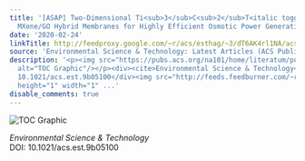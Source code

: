```yaml
---
title: '[ASAP] Two-Dimensional Ti<sub>3</sub>C<sub>2</sub>T<italic toggle="yes"><sub>x</sub></italic>
  MXene/GO Hybrid Membranes for Highly Efficient Osmotic Power Generation'
date: '2020-02-24'
linkTitle: http://feedproxy.google.com/~r/acs/esthag/~3/dT6AK4rl1NA/acs.est.9b05100
source: 'Environmental Science & Technology: Latest Articles (ACS Publications)'
description: '<p><img src="https://pubs.acs.org/na101/home/literatum/publisher/achs/journals/content/esthag/0/esthag.ahead-of-print/acs.est.9b05100/20200224/images/medium/es9b05100_0008.gif"
  alt="TOC Graphic"/></p><div><cite>Environmental Science & Technology</cite></div><div>DOI:
  10.1021/acs.est.9b05100</div><img src="http://feeds.feedburner.com/~r/acs/esthag/~4/dT6AK4rl1NA"
  height="1" width="1" ...'
disable_comments: true
---
```

<p><img src="https://pubs.acs.org/na101/home/literatum/publisher/achs/journals/content/esthag/0/esthag.ahead-of-print/acs.est.9b05100/20200224/images/medium/es9b05100_0008.gif" alt="TOC Graphic"/></p><div><cite>Environmental Science & Technology</cite></div><div>DOI: 10.1021/acs.est.9b05100</div><img src="http://feeds.feedburner.com/~r/acs/esthag/~4/dT6AK4rl1NA" height="1" width="1" ...